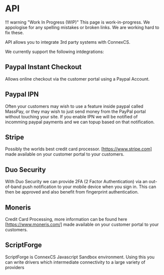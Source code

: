 # API

!!! warning "Work In Progress (WIP)"
    This page is work-in-progress. We appologise for any spelling mistakes or broken links. We are working hard to fix these.

API allows you to integrate 3rd party systems with ConnexCS.

We currently support the following intdegrations:

## Paypal Instant Checkout

Allows online checkout via the customer portal using a Paypal Account.

## Paypal IPN

Often your customers may wish to use a feature inside paypal called MassPay, or they may wish to just send money from the PayPal portal without touching your site. If you enable IPN we will be notified of incomming paypal payments and we can topup based on that notification.

## Stripe

Possibly the worlds best credit card processor. [https://www.stripe.com] made available on your customer portal to your customers.

## Duo Security

With Duo Security we can provide 2FA (2 Factor Authentication) via an out-of-band push notification to your mobile device when you sign in.
This can then be approved and also benefit from fingerprint authentication.

## Moneris

Credit Card Processing, more information can be found here [https://www.moneris.com/] made available on your customer portal to your customers.

## ScriptForge

ScriptForge is ConnexCS Javascript Sandbox environment. Using this you can write drivers which intermediate connectivity to a large variety of providers